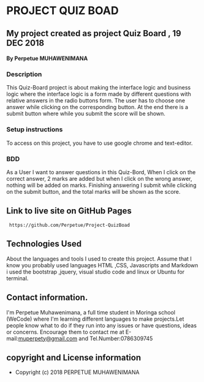 # PROJECT QUIZ BOAD
##  My project created as project Quiz Board , 19 DEC 2018
#### By Perpetue MUHAWENIMANA

### Description

This Quiz-Board project is about making the interface logic and business logic where the interface logic is a form made by different questions with relative answers in the radio buttons form. The user has to choose one answer while clicking on the corresponding button. At the end there is a submit button where while you submit the score will be shown.
### Setup instructions
To access on this project, you have to use google chrome and text-editor.
### BDD
  As a User I want to answer questions in this Quiz-Bord, When I click on the correct answer, 2 marks are added but when I click on the wrong answer, nothing will  be added on marks. Finishing answering I submit while clicking on  the submit button, and the total marks will be shown as the score.
## Link to live site on GitHub Pages
     https://github.com/Perpetue/Project-QuizBoad
## Technologies Used
   About the languages and tools I used to create this project. Assume that I know you probably used  languages HTML ,CSS, Javascripts and Markdown i used the bootstrap ,jquery, visual studio code and  linux or Ubuntu for terminal.
   ## Contact information.
   I'm Perpetue Muhawenimana, a full time student in Moringa school (WeCode) where I'm learning different languages to make projects.Let people know what to do if they run into any issues or have questions, ideas or concerns.  Encourage them to contact me at E-mail:muperpety@gmail.com and Tel.Number:0786309745
   ## copyright and License information
  * Copyright (c) 2018 PERPETUE MUHAWENIMANA 